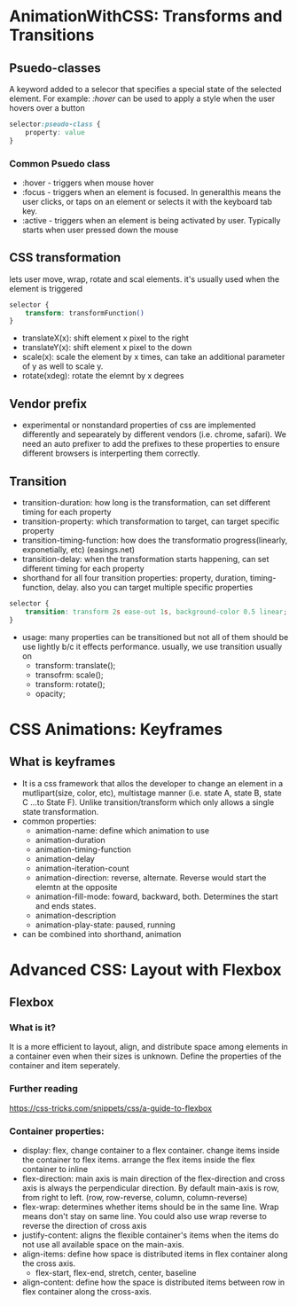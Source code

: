# AnimationWithCSS: Transforms and Transitions
## Psuedo-classes
<p>A keyword added to a selecor that specifies a special state of the selected element. For example: <i> :hover </i> can be used to apply a style when the user hovers over a button</p>

```css
selector:pseudo-class {
    property: value
}
```
### Common Psuedo class
* :hover - triggers when mouse hover
* :focus - triggers when an element is focused. In generalthis means the user clicks, or taps on an element or selects it with the keyboard tab key.
* :active - triggers when an element is being activated by user. Typically starts when user pressed down the mouse

## CSS transformation
<p>lets user move, wrap, rotate and scal elements. it's usually used when the element is triggered</p>

```css
selector {
    transform: transformFunction()
}
```
* translateX(x): shift element x pixel to the right
* translateY(x): shift element x pixel to the down
* scale(x): scale the element by x times, can take an additional parameter of y as well to scale y. 
* rotate(xdeg): rotate the elemnt by x degrees

## Vendor prefix
* experimental or nonstandard properties of css are implemented differently and sepearately by different vendors (i.e. chrome, safari). We need an auto prefixer to add the prefixes to these properties to ensure different browsers is interperting them correctly.

## Transition
* transition-duration: how long is the transformation, can set different timing for each property
* transition-property: which transformation to target, can target specific  property
* transition-timing-function: how does the transformatio progress(linearly, exponetially, etc) (easings.net)
* transition-delay: when the transformation starts happening, can set different timing for each property
* shorthand for all four transition properties: property, duration, timing-function, delay. also you can target multiple specific properties
```css
selector {
    transition: transform 2s ease-out 1s, background-color 0.5 linear;
}
```
* usage: many properties can be transitioned but not all of them should be use lightly b/c it effects performance. usually, we use transition usually on
    - transform: translate();
    - transofrm: scale();
    - transform: rotate();
    - opacity;

# CSS Animations: Keyframes
## What is keyframes
* It is a css framework that allos the developer to change an element in a mutlipart(size, color, etc), multistage manner (i.e. state A, state B, state C ...to State F). Unlike transition/transform which only allows a single state transformation.
* common properties:
    - animation-name: define which animation to use
    - animation-duration
    - animation-timing-function
    - animation-delay
    - animation-iteration-count
    - animation-direction: reverse, alternate. Reverse would start the elemtn at the opposite
    - animation-fill-mode: foward, backward, both. Determines the start and ends states.  
    - animation-description
    - animation-play-state: paused, running
* can be combined into shorthand, animation

# Advanced CSS: Layout with Flexbox
## Flexbox
### What is it?
It is a more efficient to layout, align, and distribute space among elements in a container even when their sizes is unknown. Define the properties of the container and item seperately. 
### Further reading
https://css-tricks.com/snippets/css/a-guide-to-flexbox
### Container properties:
* display: 
    flex, change container to a flex container. change items inside the container to flex items. arrange the flex items inside the flex container to inline
* flex-direction:
    main axis is main direction of the flex-direction and cross axis is always the perpendicular direction. By default main-axis is row, from right to left. (row, row-reverse, column, column-reverse)
* flex-wrap: determines whether items should be in the same line. Wrap means don't stay on same line. You could also use wrap reverse to reverse the direction of cross axis
* justify-content: aligns the flexible container's items when the items do not use all available space on the main-axis.
* align-items: define how space is distributed items in flex container along the cross axis. 
    - flex-start, flex-end, stretch, center, baseline
* align-content: define how the space is distributed items between row in flex container along the cross-axis. 
